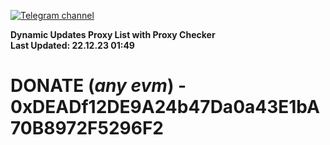 [![Telegram channel](https://img.shields.io/endpoint?url=https://runkit.io/damiankrawczyk/telegram-badge/branches/master?url=https://t.me/n4z4v0d)](https://t.me/n4z4v0d) 

**Dynamic Updates Proxy List with Proxy Checker**  
**Last Updated: 22.12.23 01:49**

# DONATE (_any evm_) - 0xDEADf12DE9A24b47Da0a43E1bA70B8972F5296F2
